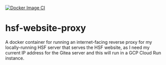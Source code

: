 [![Docker Image CI](https://github.com/HyrySoftwareFoundation/hsf-website-proxy/actions/workflows/docker-image.yml/badge.svg)](https://github.com/HyrySoftwareFoundation/hsf-website-proxy/actions/workflows/docker-image.yml)

# hsf-website-proxy
A docker container for running an internet-facing reverse proxy for my
locally-running HSF server that serves the HSF website, as I need my
current IP address for the Gitea server and this will run in a GCP
Cloud Run instance.
